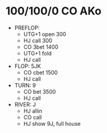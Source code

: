 # 100/100/0 CO AKo
* PREFLOP:
  * UTG+1 open 300
  * HJ call 300
  * CO 3bet 1400
  * UTG+1 fold
  * HJ call
* FLOP: 5JK
  * CO cbet 1500
  * HJ call
* TURN: 9
  * CO bet 3500
  * HJ call
* RIVER: J
  * HJ allin
  * CO call
  * HJ show 9J, full house

  
  
  

  
